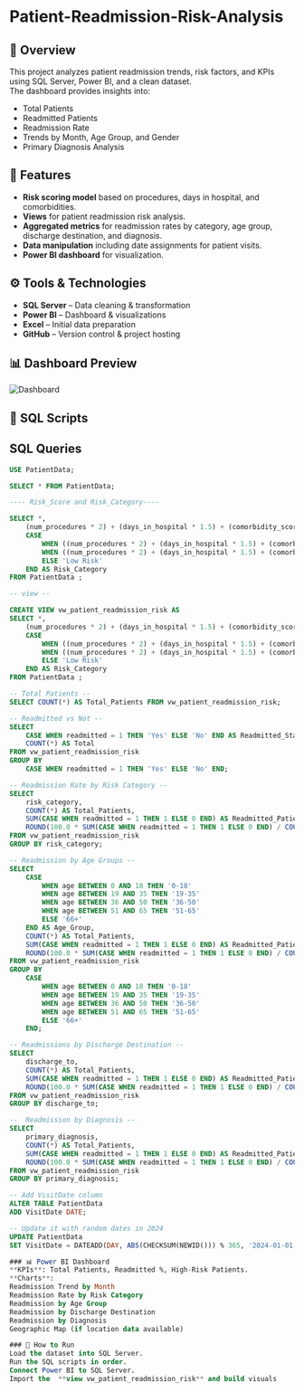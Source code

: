# Patient-Readmission-Risk-Analysis
## 📌 Overview
This project analyzes patient readmission trends, risk factors, and KPIs using SQL Server, Power BI, and a clean dataset.  
The dashboard provides insights into:
- Total Patients
- Readmitted Patients
- Readmission Rate
- Trends by Month, Age Group, and Gender
- Primary Diagnosis Analysis
  
## 📌 Features
- **Risk scoring model** based on procedures, days in hospital, and comorbidities.
- **Views** for patient readmission risk analysis.
- **Aggregated metrics** for readmission rates by category, age group, discharge destination, and diagnosis.
- **Data manipulation** including date assignments for patient visits.
- **Power BI dashboard** for visualization.


## ⚙️ Tools & Technologies
- **SQL Server** – Data cleaning & transformation
- **Power BI** – Dashboard & visualizations
- **Excel** – Initial data preparation
- **GitHub** – Version control & project hosting

## 📊 Dashboard Preview
![Dashboard](images/dashboard_preview.png)

## 📜 SQL Scripts
## SQL Queries

```sql
USE PatientData;

SELECT * FROM PatientData;

---- Risk_Score and Risk_Category----

SELECT *,
    (num_procedures * 2) + (days_in_hospital * 1.5) + (comorbidity_score * 3) AS Risk_Score,
    CASE 
        WHEN ((num_procedures * 2) + (days_in_hospital * 1.5) + (comorbidity_score * 3)) > 24 THEN 'High Risk'
        WHEN ((num_procedures * 2) + (days_in_hospital * 1.5) + (comorbidity_score * 3)) > 12 THEN 'Moderate Risk'
        ELSE 'Low Risk'
    END AS Risk_Category
FROM PatientData ;

-- view --

CREATE VIEW vw_patient_readmission_risk AS
SELECT *,
    (num_procedures * 2) + (days_in_hospital * 1.5) + (comorbidity_score * 3) AS Risk_Score,
    CASE 
        WHEN ((num_procedures * 2) + (days_in_hospital * 1.5) + (comorbidity_score * 3)) > 24 THEN 'High Risk'
        WHEN ((num_procedures * 2) + (days_in_hospital * 1.5) + (comorbidity_score * 3)) > 12 THEN 'Moderate Risk'
        ELSE 'Low Risk'
    END AS Risk_Category
FROM PatientData ;

-- Total Patients --
SELECT COUNT(*) AS Total_Patients FROM vw_patient_readmission_risk;

-- Readmitted vs Not --
SELECT 
    CASE WHEN readmitted = 1 THEN 'Yes' ELSE 'No' END AS Readmitted_Status,
    COUNT(*) AS Total
FROM vw_patient_readmission_risk
GROUP BY 
    CASE WHEN readmitted = 1 THEN 'Yes' ELSE 'No' END;

-- Readmission Rate by Risk Category --
SELECT 
    risk_category,
    COUNT(*) AS Total_Patients,
    SUM(CASE WHEN readmitted = 1 THEN 1 ELSE 0 END) AS Readmitted_Patients,
    ROUND(100.0 * SUM(CASE WHEN readmitted = 1 THEN 1 ELSE 0 END) / COUNT(*), 2) AS Readmission_Rate
FROM vw_patient_readmission_risk
GROUP BY risk_category;

-- Readmission by Age Groups --
SELECT 
    CASE 
        WHEN age BETWEEN 0 AND 18 THEN '0-18'
        WHEN age BETWEEN 19 AND 35 THEN '19-35'
        WHEN age BETWEEN 36 AND 50 THEN '36-50'
        WHEN age BETWEEN 51 AND 65 THEN '51-65'
        ELSE '66+'
    END AS Age_Group,
    COUNT(*) AS Total_Patients,
    SUM(CASE WHEN readmitted = 1 THEN 1 ELSE 0 END) AS Readmitted_Patients,
    ROUND(100.0 * SUM(CASE WHEN readmitted = 1 THEN 1 ELSE 0 END) / COUNT(*), 2) AS Readmission_Rate
FROM vw_patient_readmission_risk
GROUP BY 
    CASE 
        WHEN age BETWEEN 0 AND 18 THEN '0-18'
        WHEN age BETWEEN 19 AND 35 THEN '19-35'
        WHEN age BETWEEN 36 AND 50 THEN '36-50'
        WHEN age BETWEEN 51 AND 65 THEN '51-65'
        ELSE '66+'
    END;

-- Readmissions by Discharge Destination --
SELECT 
    discharge_to,
    COUNT(*) AS Total_Patients,
    SUM(CASE WHEN readmitted = 1 THEN 1 ELSE 0 END) AS Readmitted_Patients,
    ROUND(100.0 * SUM(CASE WHEN readmitted = 1 THEN 1 ELSE 0 END) / COUNT(*), 2) AS Readmission_Rate
FROM vw_patient_readmission_risk
GROUP BY discharge_to;

--  Readmission by Diagnosis --
SELECT 
    primary_diagnosis,
    COUNT(*) AS Total_Patients,
    SUM(CASE WHEN readmitted = 1 THEN 1 ELSE 0 END) AS Readmitted_Patients,
    ROUND(100.0 * SUM(CASE WHEN readmitted = 1 THEN 1 ELSE 0 END) / COUNT(*), 2) AS Readmission_Rate
FROM vw_patient_readmission_risk
GROUP BY primary_diagnosis;

-- Add VisitDate column
ALTER TABLE PatientData
ADD VisitDate DATE;

-- Update it with random dates in 2024
UPDATE PatientData
SET VisitDate = DATEADD(DAY, ABS(CHECKSUM(NEWID())) % 365, '2024-01-01');

### 📊 Power BI Dashboard
**KPIs**: Total Patients, Readmitted %, High-Risk Patients.
**Charts**:
Readmission Trend by Month
Readmission Rate by Risk Category
Readmission by Age Group
Readmission by Discharge Destination
Readmission by Diagnosis
Geographic Map (if location data available)

### 🚀 How to Run
Load the dataset into SQL Server.
Run the SQL scripts in order.
Connect Power BI to SQL Server.
Import the  **view vw_patient_readmission_risk** and build visuals












